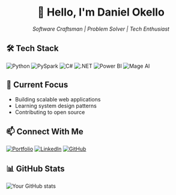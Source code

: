 <div align="center">
  <h1>👋 Hello, I'm Daniel Okello</h1>
  <p><em>Software Craftsman | Problem Solver | Tech Enthusiast</em></p>
</div>

## 🛠 Tech Stack
![Python](https://img.shields.io/badge/-Python-3776AB?style=flat-square&logo=python&logoColor=white)
![PySpark](https://img.shields.io/badge/-PySpark-E25A1C?style=flat-square&logo=apache-spark&logoColor=white)
![C#](https://img.shields.io/badge/-C%23-239120?style=flat-square&logo=c-sharp&logoColor=white)
![.NET](https://img.shields.io/badge/-.NET-512BD4?style=flat-square&logo=.net&logoColor=white)
![Power BI](https://img.shields.io/badge/-Power%20BI-F2C811?style=flat-square&logo=power-bi&logoColor=black)
![Mage AI](https://img.shields.io/badge/-Mage%20AI-FF5733?style=flat-square)

## 🔭 Current Focus
- Building scalable web applications
- Learning system design patterns
- Contributing to open source

## 📫 Connect With Me
[![Portfolio](https://img.shields.io/badge/Portfolio-000000?style=flat-square&logo=About.me&logoColor=white)](https://danielokello.fly.dev)
[![LinkedIn](https://img.shields.io/badge/LinkedIn-0077B5?style=flat-square&logo=linkedin&logoColor=white)](your-linkedin-url)
[![GitHub](https://img.shields.io/badge/GitHub-100000?style=flat-square&logo=github&logoColor=white)](your-github-url)

## 📊 GitHub Stats
![Your GitHub stats](https://github-readme-stats.vercel.app/api?username=YourGitHubUsername&show_icons=true&theme=dark)
